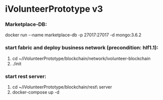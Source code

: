 # iVolunteerPrototype v3


### Marketplace-DB:
docker run --name marketplace-db -p 27017:27017 -d mongo:3.6.2

### start fabric and deploy business network (precondition: hlf1.1):
1. cd ~/iVolunteerPrototype/blockchain/network/ivolunteer-blockchain
2. ./init

### start rest server:
1. cd ~/iVolunteerPrototype/blockchain/rest\ server
2. docker-compose up -d


